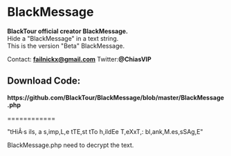 BlackMessage
============


<b>BlackTour official creator BlackMessage.</b><br>
Hide a "BlackMessage" in a text string.<br>
This is the version "Beta" BlackMessage.

Contact: <b>failnickx@gmail.com</b> Twitter:<b>@ChiasVIP</b>


<h2>Download Code:</h2>
<b>https://github.com/BlackTour/BlackMessage/blob/master/BlackMessage.php</b>

============

"tHiÂ·s iIs, a s,imp,L,e tTE,st tTo h,iIdEe T,eXxT,: bl,ank,M.es,sSAg,E"

BlackMessage.php need to decrypt the text.
